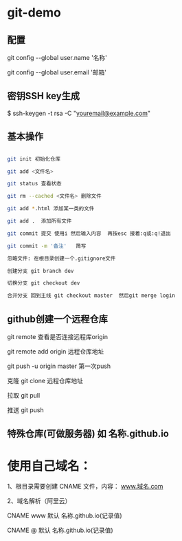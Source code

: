 # git-demo

## 配置

git config --global user.name '名称'

git config --global user.email '邮箱'

## 密钥SSH key生成

$ ssh-keygen -t rsa -C "youremail@example.com"

## 基本操作

``` bash

git init 初始化仓库

git add <文件名>

git status 查看状态

git rm --cached <文件名> 删除文件

git add *.html 添加某一类的文件

git add .  添加所有文件

git commit 提交 使用i 然后输入内容  再按esc 接着:q或:q!退出

git commit -m '备注'   简写

忽略文件: 在根目录创建一个.gitignore文件

创建分支 git branch dev

切换分支 git checkout dev

合并分支 回到主线 git checkout master  然后git merge login

```
## github创建一个远程仓库

git remote 查看是否连接远程库origin

git remote add origin 远程仓库地址

git push -u origin master 第一次push

克隆 git clone 远程仓库地址

拉取 git pull

推送 git push

## 特殊仓库(可做服务器) 如 名称.github.io

# 使用自己域名：

1、根目录需要创建 CNAME 文件，内容： www.域名.com

2、域名解析（阿里云）

CNAME www 默认 名称.github.io(记录值)

CNAME @ 默认 名称.github.io(记录值)